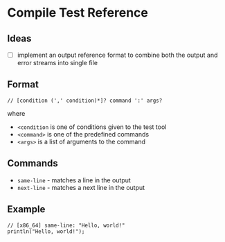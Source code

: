 # Compile Test Reference

## Ideas

- [ ] implement an output reference format to combine both the output and error streams into single file

## Format

```
// [condition (',' condition)*]? command ':' args?
```

where

- `<condition` is one of conditions given to the test tool
- `<command>` is one of the predefined commands
- `<args>` is a list of arguments to the command

## Commands

- `same-line` - matches a line in the output
- `next-line` - matches a next line in the output

## Example

```
// [x86_64] same-line: "Hello, world!"
println("Hello, world!");
```

